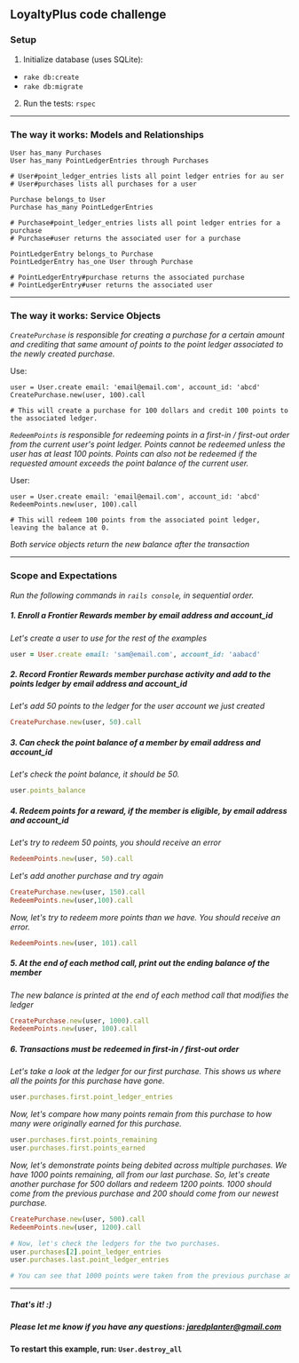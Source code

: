 ## LoyaltyPlus code challenge


### Setup

1. Initialize database (uses SQLite):
- `rake db:create`
- `rake db:migrate`
2. Run the tests: `rspec`
___


### The way it works: Models and Relationships
```
User has_many Purchases
User has_many PointLedgerEntries through Purchases

# User#point_ledger_entries lists all point ledger entries for au ser
# User#purchases lists all purchases for a user

Purchase belongs_to User
Purchase has_many PointLedgerEntries

# Purchase#point_ledger_entries lists all point ledger entries for a purchase
# Purchase#user returns the associated user for a purchase

PointLedgerEntry belongs_to Purchase
PointLedgerEntry has_one User through Purchase

# PointLedgerEntry#purchase returns the associated purchase
# PointLedgerEntry#user returns the associated user
```
___


### The way it works: Service Objects
_`CreatePurchase` is responsible for creating a purchase for a certain amount and crediting that same amount of points to the point ledger associated to the newly created purchase._

Use:
```
user = User.create email: 'email@email.com', account_id: 'abcd'
CreatePurchase.new(user, 100).call 

# This will create a purchase for 100 dollars and credit 100 points to the associated ledger.
```

_`RedeemPoints` is responsible for redeeming points in a first-in / first-out order from the current user's point ledger. Points cannot be redeemed unless the user has at least 100 points. Points can also not be redeemed if the requested amount exceeds the point balance of the current user._

User:
```
user = User.create email: 'email@email.com', account_id: 'abcd'
RedeemPoints.new(user, 100).call

# This will redeem 100 points from the associated point ledger, leaving the balance at 0.
```

_Both service objects return the new balance after the transaction_
___

### Scope and Expectations
 _Run the following commands in `rails console`, in sequential order._


##### 1. Enroll a Frontier Rewards member by email address and account_id

_Let's create a user to use for the rest of the examples_
```ruby
user = User.create email: 'sam@email.com', account_id: 'aabacd'
```

##### 2. Record Frontier Rewards member purchase activity and add to the points ledger by email address and account_id

_Let's add 50 points to the ledger for the user account we just created_
```ruby
CreatePurchase.new(user, 50).call
```

##### 3. Can check the point balance of a member by email address and account_id

_Let's check the point balance, it should be 50._
```ruby
user.points_balance
```

##### 4. Redeem points for a reward, if the member is eligible, by email address and account_id

_Let's try to redeem 50 points, you should receive an error_
```ruby
RedeemPoints.new(user, 50).call
```

_Let's add another purchase and try again_
```ruby
CreatePurchase.new(user, 150).call
RedeemPoints.new(user,100).call
```

_Now, let's try to redeem more points than we have. You should receive an error._
```ruby
RedeemPoints.new(user, 101).call
```

##### 5. At the end of each method call, print out the ending balance of the member

_The new balance is printed at the end of each method call that modifies the ledger_
```ruby
CreatePurchase.new(user, 1000).call
RedeemPoints.new(user, 100).call
```

##### 6. Transactions must be redeemed in first-in / first-out order

_Let's take a look at the ledger for our first purchase. This shows us where all the points for this purchase have gone._
```ruby
user.purchases.first.point_ledger_entries
```

_Now, let's compare how many points remain from this purchase to how many were originally earned for this purchase._
```ruby
user.purchases.first.points_remaining
user.purchases.first.points_earned
```

_Now, let's demonstrate points being debited across multiple purchases. We have 1000 points remaining, all from our last purchase. So, let's create another purchase for 500 dollars and redeem 1200 points. 1000 should come from the previous purchase and 200 should come from our newest purchase._
```ruby
CreatePurchase.new(user, 500).call
RedeemPoints.new(user, 1200).call

# Now, let's check the ledgers for the two purchases.
user.purchases[2].point_ledger_entries
user.purchases.last.point_ledger_entries

# You can see that 1000 points were taken from the previous purchase and 200 points were taken from our most recent purchase
```
___

##### That's it! :) 
##### Please let me know if you have any questions: jaredplanter@gmail.com

#### To restart this example, run: `User.destroy_all`
